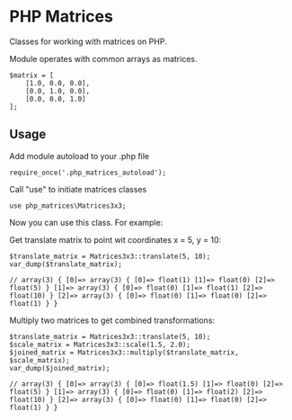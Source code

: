# PHP Matrices

Classes for working with matrices on PHP.

Module operates with common arrays as matrices.

    $matrix = [
        [1.0, 0.0, 0.0],
        [0.0, 1.0, 0.0],
        [0.0, 0.0, 1.0]
    ];

Usage
-

Add module autoload to your .php file

    require_once('.php_matrices_autoload');

Call "use" to initiate matrices classes

    use php_matrices\Matrices3x3;

Now you can use this class. For example:

Get translate matrix to point wit coordinates x = 5, y = 10:

    $translate_matrix = Matrices3x3::translate(5, 10);
    var_dump($translate_matrix);

    // array(3) { [0]=> array(3) { [0]=> float(1) [1]=> float(0) [2]=> float(5) } [1]=> array(3) { [0]=> float(0) [1]=> float(1) [2]=> float(10) } [2]=> array(3) { [0]=> float(0) [1]=> float(0) [2]=> float(1) } }

Multiply two matrices to get combined transformations:

    $translate_matrix = Matrices3x3::translate(5, 10);
    $scale_matrix = Matrices3x3::scale(1.5, 2.0);
    $joined_matrix = Matrices3x3::multiply($translate_matrix, $scale_matrix);
    var_dump($joined_matrix);

    // array(3) { [0]=> array(3) { [0]=> float(1.5) [1]=> float(0) [2]=> float(5) } [1]=> array(3) { [0]=> float(0) [1]=> float(2) [2]=> float(10) } [2]=> array(3) { [0]=> float(0) [1]=> float(0) [2]=> float(1) } }
